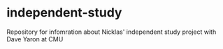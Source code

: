 # independent-study

Repository for infomration about Nicklas' independent study project with Dave Yaron at CMU
